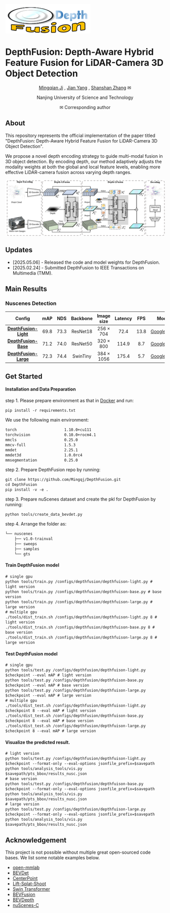 ![](./resources/depthfusion.png)
# DepthFusion: Depth-Aware Hybrid Feature Fusion for LiDAR-Camera 3D Object Detection

<div align="center">

[Mingqian Ji](https://github.com/Mingqj) </sup>,
[Jian Yang](https://scholar.google.com/citations?user=6CIDtZQAAAAJ&hl=zh-CN) </sup>,
[Shanshan Zhang](https://shanshanzhang.github.io/) ✉</sup>

Nanjing University of Science and Technology

✉ Corresponding author

</div>

## About

This repository represents the official implementation of the paper titled "DepthFusion: Depth-Aware Hybrid Feature Fusion for LiDAR-Camera 3D Object Detection".

We propose a novel depth encoding strategy to guide multi-modal fusion in 3D object detection. By encoding depth, our method adaptively adjusts the modality weights at both the global and local feature levels, enabling more effective LiDAR-camera fusion across varying depth ranges.

![](./resources/pipeline.png)

## Updates
- [2025.05.06] - Released the code and model weights for DepthFusion.
- [2025.02.24] - Submitted DepthFusion to IEEE Transactions on Multimedia (TMM).

## Main Results
### Nuscenes Detection
| Config                                                            | mAP  | NDS  | Backbone |    Image size    | Latency | FPS  | Model|
|:-----------------------------------------------------------------:|:----:|:----:|:--------:|:----------------:|:-------:|:----:|:----:|
| [**DepthFusion-Light**](configs/depthfusion/depthfusion-tiny.py)  | 69.8 | 73.3 | ResNet18 | 256 $\times$ 704 |  72.4  | 13.8 | [GoogleDrive](https://drive.google.com/file/d/1tLPTtFenoG6ubWuVmqJFsBJBXMAFfUjp/view?usp=drive_link) | 
| [**DepthFusion-Base**](configs/depthfusion/depthfusion-base.py)   | 71.2 | 74.0 | ResNet50 | 320 $\times$ 800 | 114.9  | 8.7 | [GoogleDrive](https://drive.google.com/file/d/1DLxeJmnL9jLbAjbHzYHEJADUv9PX1Tjz/view?usp=drive_link) |
| [**DepthFusion-Large**](configs/depthfusion/depthfusion-large.py) | 72.3 | 74.4 | SwinTiny | 384 $\times$ 1056 | 175.4 | 5.7 | [GoogleDrive](https://drive.google.com/file/d/1Nw4Fp78uVPG1wGwaKhGk133pXifal6vH/view?usp=drive_link) |

## Get Started

#### Installation and Data Preparation

step 1. Please prepare environment as that in [Docker](docker/Dockerfile) and run:
```shell
pip install -r requirements.txt
```

We use the following main environment:
```shell
torch                     1.10.0+cu111             
torchvision               0.10.0+rocm4.1
mmcls                     0.25.0                   
mmcv-full                 1.5.3                    
mmdet                     2.25.1                   
mmdet3d                   1.0.0rc4                 
mmsegmentation            0.25.0                                       
```

step 2. Prepare DepthFusion repo by running:
```shell script
git clone https://github.com/Mingqj/DepthFusion.git
cd DepthFusion
pip install -v -e .
```

step 3. Prepare nuScenes dataset and create the pkl for DepthFusion by running:
```shell
python tools/create_data_bevdet.py
```
step 4. Arrange the folder as:
```shell script
└── nuscenes
    ├── v1.0-trainval
    ├── sweeps 
    ├── samples
    └── gts
```

#### Train DepthFusion model
```shell
# single gpu
python tools/train.py /configs/depthfusion/depthfuison-light.py # light version
python tools/train.py /configs/depthfusion/depthfuison-base.py # base version
python tools/train.py /configs/depthfusion/depthfuison-large.py # large version
# multiple gpu
./tools/dist_train.sh /configs/depthfusion/depthfuison-light.py 8 # light version
./tools/dist_train.sh /configs/depthfusion/depthfuison-base.py 8 # base version
./tools/dist_train.sh /configs/depthfusion/depthfuison-large.py 8 # large version

```

#### Test DepthFusion model
```shell
# single gpu
python tools/test.py /configs/depthfusion/depthfuison-light.py $checkpoint --eval mAP # light version
python tools/test.py /configs/depthfusion/depthfuison-base.py $checkpoint --eval mAP # base version
python tools/test.py /configs/depthfusion/depthfuison-large.py $checkpoint --eval mAP # large version
# multiple gpu
./tools/dist_test.sh /configs/depthfusion/depthfuison-light.py $checkpoint 8 --eval mAP # light version
./tools/dist_test.sh /configs/depthfusion/depthfuison-base.py $checkpoint 8 --eval mAP # base version
./tools/dist_test.sh /configs/depthfusion/depthfuison-large.py $checkpoint 8 --eval mAP # large version
```

#### Visualize the predicted result.
```shell
# light version
python tools/test.py /configs/depthfusion/depthfuison-light.py $checkpoint --format-only --eval-options jsonfile_prefix=$savepath
python tools/analysis_tools/vis.py $savepath/pts_bbox/results_nusc.json
# base version
python tools/test.py /configs/depthfusion/depthfuison-base.py $checkpoint --format-only --eval-options jsonfile_prefix=$savepath
python tools/analysis_tools/vis.py $savepath/pts_bbox/results_nusc.json
# large version
python tools/test.py /configs/depthfusion/depthfuison-large.py $checkpoint --format-only --eval-options jsonfile_prefix=$savepath
python tools/analysis_tools/vis.py $savepath/pts_bbox/results_nusc.json
```

## Acknowledgement

This project is not possible without multiple great open-sourced code bases. We list some notable examples below.

- [open-mmlab](https://github.com/open-mmlab)
- [BEVDet](https://github.com/HuangJunJie2017/BEVDet)
- [CenterPoint](https://github.com/tianweiy/CenterPoint)
- [Lift-Splat-Shoot](https://github.com/nv-tlabs/lift-splat-shoot)
- [Swin Transformer](https://github.com/microsoft/Swin-Transformer)
- [BEVFusion](https://github.com/mit-han-lab/bevfusion)
- [BEVDepth](https://github.com/Megvii-BaseDetection/BEVDepth)
- [nuScenes-C](https://opendatalab.com/OpenDataLab/nuScenes-C)
